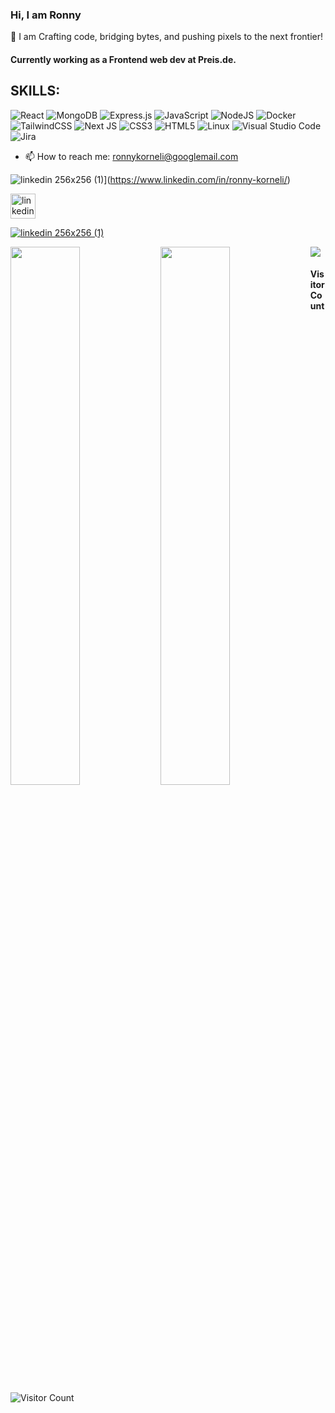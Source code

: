 
### Hi, I am Ronny 
🚀 I am Crafting code, bridging bytes, and pushing pixels to the next frontier!

#### Currently working as a Frontend web dev at Preis.de.

## SKILLS:   

![React](https://img.shields.io/badge/react-%2320232a.svg?style=for-the-badge&logo=react&logoColor=%2361DAFB)
![MongoDB](https://img.shields.io/badge/MongoDB-%234ea94b.svg?style=for-the-badge&logo=mongodb&logoColor=black)
![Express.js](https://img.shields.io/badge/express.js-%23404d59.svg?style=for-the-badge&logo=express&logoColor=%2361DAFB)
![JavaScript](https://img.shields.io/badge/javascript-%23323330.svg?style=for-the-badge&logo=javascript&logoColor=%23F7DF1E)
![NodeJS](https://img.shields.io/badge/node.js-6DA55F?style=for-the-badge&logo=node.js&logoColor=white)
![Docker](https://img.shields.io/badge/docker-%230db7ed.svg?style=for-the-badge&logo=docker&logoColor=white)
![TailwindCSS](https://img.shields.io/badge/tailwindcss-%2338B2AC.svg?style=for-the-badge&logo=tailwind-css&logoColor=white)
![Next JS](https://img.shields.io/badge/Next-black?style=for-the-badge&logo=next.js&logoColor=white)
![CSS3](https://img.shields.io/badge/css3-%231572B6.svg?style=for-the-badge&logo=css3&logoColor=white)
![HTML5](https://img.shields.io/badge/html5-%23E34F26.svg?style=for-the-badge&logo=html5&logoColor=white)
![Linux](https://img.shields.io/badge/Linux-FCC624?style=for-the-badge&logo=linux&logoColor=black)
![Visual Studio Code](https://img.shields.io/badge/Visual%20Studio%20Code-0078d7.svg?style=for-the-badge&logo=visual-studio-code&logoColor=white)
![Jira](https://img.shields.io/badge/jira-%230A0FFF.svg?style=for-the-badge&logo=jira&logoColor=white)


- 📫 How to reach me: ronnykorneli@googlemail.com


![linkedin 256x256 (1)](https://github.com/RonnyKorneli/RonnyKorneli/assets/84308318/645a6b1f-7ad4-4dbe-8abc-5812aa37e303)](https://www.linkedin.com/in/ronny-korneli/)

[<img src='https://github.com/RonnyKorneli/RonnyKorneli/assets/84308318/645a6b1f-7ad4-4dbe-8abc-5812aa37e303' alt='linkedin' height='40'>](https://www.linkedin.com/in/RonnyKorneli/)  

[![linkedin 256x256 (1)]((https://github.com/RonnyKorneli/RonnyKorneli/assets/84308318/645a6b1f-7ad4-4dbe-8abc-5812aa37e303))](https://www.linkedin.com/in/ronny-korneli/)


<img align="left" width="47%" src="https://github-readme-stats.vercel.app/api?username=RonnyKorneli&show_icons=true&theme=cobalt" />
<img align="left" width="47%" src="https://github-readme-stats.vercel.app/api/top-langs/?username=RonnyKorneli&layout=compact" />

[<img src="https://github.com/RonnyKorneli/RonnyKorneli/assets/84308318/645a6b1f-7ad4-4dbe-8abc-5812aa37e303">](https://www.linkedin.com/in/ronny-korneli/)

#### Visitor Count
![Visitor Count](https://profile-counter.glitch.me/RonnyKorneli/count.svg)








